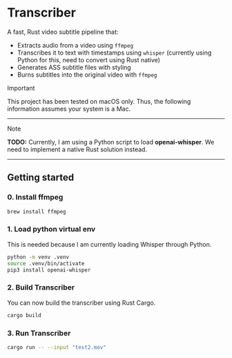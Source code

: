 # Transcriber

A fast, Rust video subtitle pipeline that:

- Extracts audio from a video using `ffmpeg`
- Transcribes it to text with timestamps using `whisper` (currently using Python for this, need to convert using Rust native)
- Generates ASS subtitle files with styling
- Burns subtitles into the original video with `ffmpeg`

> [!IMPORTANT]
>
> This project has been tested on macOS only. Thus, the following information assumes your system is a Mac.

---

> [!NOTE]
>
> **TODO:** Currently, I am using a Python script to load **openai-whisper**. We need to implement a native Rust solution instead.

---

## Getting started

### 0. Install ffmpeg

```bash
brew install ffmpeg
```

### 1. Load python virtual env
This is needed because I am currently loading Whisper through Python.
```bash
python -m venv .venv
source .venv/bin/activate
pip3 install openai-whisper
```

### 2. Build Transcriber
You can now build the transcriber using Rust Cargo.
```bash
cargo build
```

### 3. Run Transcriber
```bash
cargo run -- --input "test2.mov"
```

